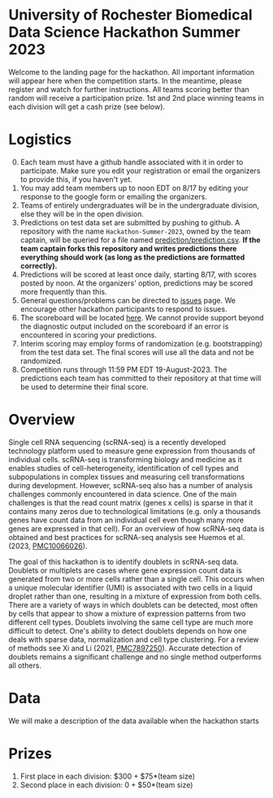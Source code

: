 # University of Rochester Biomedical Data Science Hackathon Summer 2023
Welcome to the landing page for the hackathon. All important information will appear here when the competition starts. In the meantime, please register and watch for further instructions. All teams scoring better than random will receive a participation prize. 1st and 2nd place winning teams in each division will get a cash prize (see below).

# Logistics

<!-- 0.   Registration is open until 5PM Friday 8/11.  Teams can consist of up to 4 people. Register by using the google form. -->
0.   Each team must have a github handle associated with it in order to participate.  Make sure you edit your registration or email the organizers to provide this, if you haven't yet.
1.   You may add team members up
to noon EDT on 8/17 by editing your response to the google form or emailing the organizers.
2.  Teams of entirely undergraduates will be in the undergraduate
division, else they will be in the open division.
3.  Predictions on test data set are submitted by pushing to
    github.  A repository with the name `Hackathon-Summer-2023`,
    owned by the team captain, will
    be queried for a file named [prediction/prediction.csv](prediction/prediction.csv).  **If the team captain forks this
    repository and writes predictions there everything should work
    (as long as the predictions are formatted correctly).**
2.  Predictions will be scored at least once daily, starting 8/17, with
    scores posted by noon.  At
    the organizers' option, predictions may be scored more frequently
    than this.
2.  General questions/problems can be directed to [issues](https://github.com/Rochester-Biomedical-DS/Hackathon-Summer-2023/issues) page.  We encourage other hackathon participants to respond to issues.
3.  The scoreboard will be located
    [here](docs/Leaderboard.md).
    <!--[here](https://rochester-biomedical-ds.github.io/Hackathon-Summer-2023/Leaderboard.html)-->
    We  cannot provide support
    beyond the diagnostic output included on the scoreboard if an error is
    encountered in scoring your predictions.
5.  Interim scoring may employ forms of randomization (e.g. bootstrapping) from the test data set.  The final scores will use all the data and not be randomized.
4.  Competition runs through 11:59 PM EDT 19-August-2023.  The predictions each team has committed to their repository at that time will be used to determine their final score.

# Overview
Single cell RNA sequencing (scRNA-seq) is a recently developed technology platform used to measure gene expression from thousands of individual cells. scRNA-seq is transforming biology and medicine as it enables studies of cell-heterogeneity, identification of cell types and subpopulations in complex tissues and measuring cell transformations during development. However, scRNA-seq also has a number of analysis challenges commonly encountered in data science. One of the main challenges is that the read count matrix (genes x cells) is sparse in that it contains many zeros due to technological limitations (e.g. only a thousands genes have count data from an individual cell even though many more genes are expressed in that cell). For an overview of how scRNA-seq data is obtained and best practices for scRNA-seq analysis see Huemos et al. (2023, [PMC10066026](https://www.nature.com/articles/s41576-023-00586-w)).

The goal of this hackathon is to identify doublets in scRNA-seq data. Doublets or multiplets are cases where gene expression count data is generated from two or more cells rather than a single cell. This occurs when a unique molecular identifier (UMI) is associated with two cells in a liquid droplet rather than one, resulting in a mixture of expression from both cells. There are a variety of ways in which doublets can be detected, most often by cells that appear to show a mixture of expression patterns from two different cell types. Doublets involving the same cell type are much more difficult to detect. One's ability to detect doublets depends on how one deals with sparse data, normalization and cell type clustering. For a review of methods see Xi and Li (2021, [PMC7897250](https://doi.org/10.1016/j.cels.2020.11.008)). Accurate detection of doublets remains a significant challenge and no single method outperforms all others.

# Data
We will make a description of the data available when the hackathon starts

   # Prizes
1.  First place in each division: $300 + $75*(team size)
2.  Second place in each division: 0 + $50*(team size)
  
